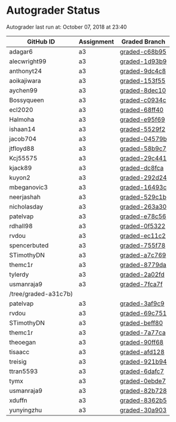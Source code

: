 # Autograder Status
Autograder last run at: October 07, 2018 at 23:40

| GitHub ID | Assignment | Graded Branch |
|-----------|------------|---------------|
| adagar6 | a3 | [graded-c68b95](https://github.com/Fall2018COMP401-001/a3-adagar6/tree/graded-c68b95) | 
| alecwright99 | a3 | [graded-1d93b9](https://github.com/Fall2018COMP401-001/a3-alecwright99/tree/graded-1d93b9) | 
| anthonyt24 | a3 | [graded-9dc4c8](https://github.com/Fall2018COMP401-001/a3-anthonyt24/tree/graded-9dc4c8) | 
| aoikajiwara | a3 | [graded-153f55](https://github.com/Fall2018COMP401-001/a3-aoikajiwara/tree/graded-153f55) | 
| aychen99 | a3 | [graded-8dec10](https://github.com/Fall2018COMP401-001/a3-aychen99/tree/graded-8dec10) | 
| Bossyqueen | a3 | [graded-c0934c](https://github.com/Fall2018COMP401-001/a3-Bossyqueen/tree/graded-c0934c) | 
| ecl2020 | a3 | [graded-68ff40](https://github.com/Fall2018COMP401-001/a3-ecl2020/tree/graded-68ff40) | 
| Halmoha | a3 | [graded-e95f69](https://github.com/Fall2018COMP401-001/a3-Halmoha/tree/graded-e95f69) | 
| ishaan14 | a3 | [graded-5529f2](https://github.com/Fall2018COMP401-001/a3-ishaan14/tree/graded-5529f2) | 
| jacob704 | a3 | [graded-04579b](https://github.com/Fall2018COMP401-001/a3-jacob704/tree/graded-04579b) | 
| jtfloyd88 | a3 | [graded-58b9c7](https://github.com/Fall2018COMP401-001/a3-jtfloyd88/tree/graded-58b9c7) | 
| Kcj55575 | a3 | [graded-29c441](https://github.com/Fall2018COMP401-001/a3-Kcj55575/tree/graded-29c441) | 
| kjack89 | a3 | [graded-dc8fca](https://github.com/Fall2018COMP401-001/a3-kjack89/tree/graded-dc8fca) | 
| kuyon2 | a3 | [graded-292d24](https://github.com/Fall2018COMP401-001/a3-kuyon2/tree/graded-292d24) | 
| mbeganovic3 | a3 | [graded-16493c](https://github.com/Fall2018COMP401-001/a3-mbeganovic3/tree/graded-16493c) | 
| neerjashah | a3 | [graded-529c1b](https://github.com/Fall2018COMP401-001/a3-neerjashah/tree/graded-529c1b) | 
| nicholasday | a3 | [graded-263a30](https://github.com/Fall2018COMP401-001/a3-nicholasday/tree/graded-263a30) | 
| patelvap | a3 | [graded-e78c56](https://github.com/Fall2018COMP401-001/a3-patelvap/tree/graded-e78c56) | 
| rdhall98 | a3 | [graded-0f5322](https://github.com/Fall2018COMP401-001/a3-rdhall98/tree/graded-0f5322) | 
| rvdou | a3 | [graded-ec11c2](https://github.com/Fall2018COMP401-001/a3-rvdou/tree/graded-ec11c2) | 
| spencerbuted | a3 | [graded-755f78](https://github.com/Fall2018COMP401-001/a3-spencerbuted/tree/graded-755f78) | 
| STimothyDN | a3 | [graded-a7c769](https://github.com/Fall2018COMP401-001/a3-STimothyDN/tree/graded-a7c769) | 
| themc1r | a3 | [graded-8779da](https://github.com/Fall2018COMP401-001/a3-themc1r/tree/graded-8779da) | 
| tylerdy | a3 | [graded-2a02fd](https://github.com/Fall2018COMP401-001/a3-tylerdy/tree/graded-2a02fd) | 
| usmanraja9 | a3 | [graded-7fca7f](https://github.com/Fall2018COMP401-001/a3-usmanraja9/tree/graded-7fca7f) | 
/tree/graded-a31c7b) | 
| patelvap | a3 | [graded-3af9c9](https://github.com/Fall2018COMP401-001/a3-patelvap/tree/graded-3af9c9) | 
| rvdou | a3 | [graded-69c751](https://github.com/Fall2018COMP401-001/a3-rvdou/tree/graded-69c751) | 
| STimothyDN | a3 | [graded-beff80](https://github.com/Fall2018COMP401-001/a3-STimothyDN/tree/graded-beff80) | 
| themc1r | a3 | [graded-7a77ca](https://github.com/Fall2018COMP401-001/a3-themc1r/tree/graded-7a77ca) | 
| theoegan | a3 | [graded-90ff68](https://github.com/Fall2018COMP401-001/a3-theoegan/tree/graded-90ff68) | 
| tisaacc | a3 | [graded-afd128](https://github.com/Fall2018COMP401-001/a3-tisaacc/tree/graded-afd128) | 
| treisig | a3 | [graded-921b94](https://github.com/Fall2018COMP401-001/a3-treisig/tree/graded-921b94) | 
| ttran5593 | a3 | [graded-6dafc7](https://github.com/Fall2018COMP401-001/a3-ttran5593/tree/graded-6dafc7) | 
| tymx | a3 | [graded-0ebde7](https://github.com/Fall2018COMP401-001/a3-tymx/tree/graded-0ebde7) | 
| usmanraja9 | a3 | [graded-82b728](https://github.com/Fall2018COMP401-001/a3-usmanraja9/tree/graded-82b728) | 
| xduffn | a3 | [graded-8362b5](https://github.com/Fall2018COMP401-001/a3-xduffn/tree/graded-8362b5) | 
| yunyingzhu | a3 | [graded-30a903](https://github.com/Fall2018COMP401-001/a3-yunyingzhu/tree/graded-30a903) | 
